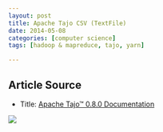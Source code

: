 ```yaml
---
layout: post
title: Apache Tajo CSV (TextFile)
date: 2014-05-08
categories: [computer science]
tags: [hadoop & mapreduce, tajo, yarn]

---
```


## Article Source
* Title: [Apache Tajo™ 0.8.0 Documentation](http://tajo.apache.org/docs/0.8.0/table_management/csv.html)

[![](http://sungsoo.github.com/images/tajo-documentation.png)](http://sungsoo.github.com/images/tajo-documentation.png)

